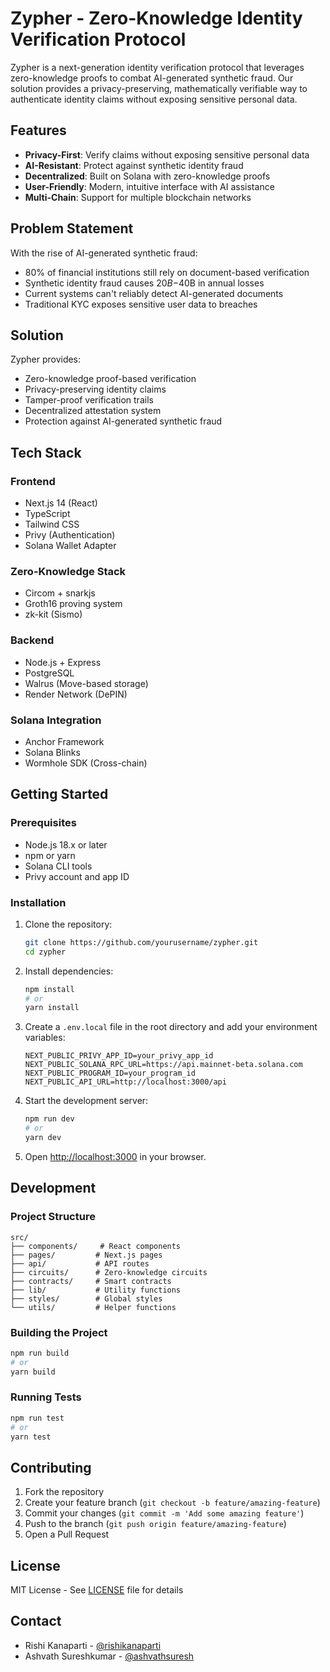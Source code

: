 # Zypher - Zero-Knowledge Identity Verification Protocol

Zypher is a next-generation identity verification protocol that leverages zero-knowledge proofs to combat AI-generated synthetic fraud. Our solution provides a privacy-preserving, mathematically verifiable way to authenticate identity claims without exposing sensitive personal data.

## Features

- **Privacy-First**: Verify claims without exposing sensitive personal data
- **AI-Resistant**: Protect against synthetic identity fraud
- **Decentralized**: Built on Solana with zero-knowledge proofs
- **User-Friendly**: Modern, intuitive interface with AI assistance
- **Multi-Chain**: Support for multiple blockchain networks

## Problem Statement

With the rise of AI-generated synthetic fraud:
- 80% of financial institutions still rely on document-based verification
- Synthetic identity fraud causes $20B-$40B in annual losses
- Current systems can't reliably detect AI-generated documents
- Traditional KYC exposes sensitive user data to breaches

## Solution

Zypher provides:
- Zero-knowledge proof-based verification
- Privacy-preserving identity claims
- Tamper-proof verification trails
- Decentralized attestation system
- Protection against AI-generated synthetic fraud

## Tech Stack

### Frontend
- Next.js 14 (React)
- TypeScript
- Tailwind CSS
- Privy (Authentication)
- Solana Wallet Adapter

### Zero-Knowledge Stack
- Circom + snarkjs
- Groth16 proving system
- zk-kit (Sismo)

### Backend
- Node.js + Express
- PostgreSQL
- Walrus (Move-based storage)
- Render Network (DePIN)

### Solana Integration
- Anchor Framework
- Solana Blinks
- Wormhole SDK (Cross-chain)

## Getting Started

### Prerequisites

- Node.js 18.x or later
- npm or yarn
- Solana CLI tools
- Privy account and app ID

### Installation

1. Clone the repository:
   ```bash
   git clone https://github.com/yourusername/zypher.git
   cd zypher
   ```

2. Install dependencies:
   ```bash
   npm install
   # or
   yarn install
   ```

3. Create a `.env.local` file in the root directory and add your environment variables:
   ```
   NEXT_PUBLIC_PRIVY_APP_ID=your_privy_app_id
   NEXT_PUBLIC_SOLANA_RPC_URL=https://api.mainnet-beta.solana.com
   NEXT_PUBLIC_PROGRAM_ID=your_program_id
   NEXT_PUBLIC_API_URL=http://localhost:3000/api
   ```

4. Start the development server:
   ```bash
   npm run dev
   # or
   yarn dev
   ```

5. Open [http://localhost:3000](http://localhost:3000) in your browser.

## Development

### Project Structure

```
src/
├── components/     # React components
├── pages/         # Next.js pages
├── api/           # API routes
├── circuits/      # Zero-knowledge circuits
├── contracts/     # Smart contracts
├── lib/           # Utility functions
├── styles/        # Global styles
└── utils/         # Helper functions
```

### Building the Project

```bash
npm run build
# or
yarn build
```

### Running Tests

```bash
npm run test
# or
yarn test
```

## Contributing

1. Fork the repository
2. Create your feature branch (`git checkout -b feature/amazing-feature`)
3. Commit your changes (`git commit -m 'Add some amazing feature'`)
4. Push to the branch (`git push origin feature/amazing-feature`)
5. Open a Pull Request

## License

MIT License - See [LICENSE](LICENSE) file for details

## Contact

- Rishi Kanaparti - [@rishikanaparti](https://twitter.com/rishikanaparti)
- Ashvath Sureshkumar - [@ashvathsuresh](https://twitter.com/ashvathsuresh)
